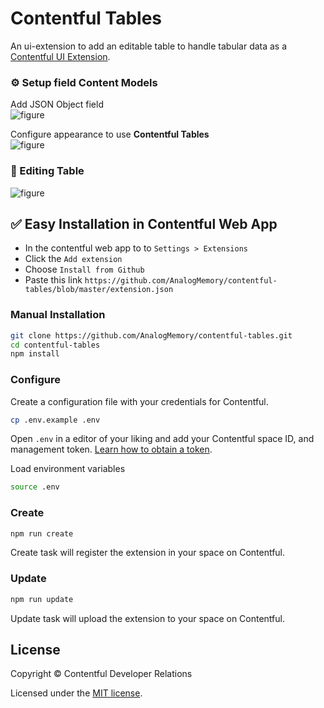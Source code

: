 # Contentful Tables

An ui-extension to add an editable table to handle tabular data as a [Contentful UI Extension](https://www.contentful.com/developers/docs/concepts/uiextensions/).

### ⚙️ Setup field Content Models

Add JSON Object field  
![figure](https://github.com/AnalogMemory/contentful-tables/blob/master/images/setup1.png "Add JSON Object field")

Configure appearance to use **Contentful Tables**  
![figure](https://github.com/AnalogMemory/contentful-tables/blob/master/images/setup2.png "Configure appearance")

### 📝 Editing Table

![figure](https://github.com/AnalogMemory/contentful-tables/blob/master/images/demo.gif "Editing the table")

## ✅ Easy Installation in Contentful Web App

* In the contentful web app to to `Settings > Extensions`
* Click the `Add extension`
* Choose `Install from Github`
* Paste this link `https://github.com/AnalogMemory/contentful-tables/blob/master/extension.json`

### Manual Installation

```sh
git clone https://github.com/AnalogMemory/contentful-tables.git
cd contentful-tables
npm install
```

### Configure

Create a configuration file with your credentials for Contentful.

```sh
cp .env.example .env
```

Open `.env` in a editor of your liking and add your Contentful space ID, and management token. [Learn how to obtain a token](https://www.contentful.com/developers/docs/references/authentication/#getting-an-oauth-token).

Load environment variables

```sh
source .env
```

### Create

```sh
npm run create
```

Create task will register the extension in your space on Contentful.

### Update

```sh
npm run update
```

Update task will upload the extension to your space on Contentful.

## License

Copyright &copy; Contentful Developer Relations

Licensed under the [MIT license](https://github.com/contentful-labs/ui-editable-table/blob/master/LICENSE).
